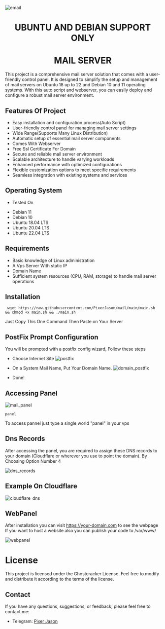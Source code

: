 
![email](https://github.com/PixerJason/mail/assets/109621806/ab123194-682c-4621-ac34-18e5b87455c0)


# <div align="center">UBUNTU AND DEBIAN SUPPORT ONLY</div>

# <div align="center">MAIL SERVER</div>

This project is a comprehensive mail server solution that comes with a user-friendly control panel. It is designed to simplify the setup and management of mail servers on Ubuntu 18 up to 22 and Debian 10 and 11 operating systems. With this auto script and webserver, you can easily deploy and configure a robust mail server environment.

## Features Of Project

- Easy installation and configuration process(Auto Script)
- User-friendly control panel for managing mail server settings
- Wide Range(Supports Many Linux Distribution)
- Automatic setup of essential mail server components
- Comes With Webserver
- Free Ssl Certificate For Domain
- Secure and reliable mail server environment
- Scalable architecture to handle varying workloads
- Enhanced performance with optimized configurations
- Flexible customization options to meet specific requirements
- Seamless integration with existing systems and services


## Operating System

* Tested On
- Debian 11
- Debian 10
- Ubuntu 18.04 LTS
- Ubuntu 20.04 LTS
- Ubuntu 22.04 LTS

## Requirements

- Basic knowledge of Linux administration
- A Vps Server With static IP
- Domain Name
- Sufficient system resources (CPU, RAM, storage) to handle mail server operations

## Installation

     wget https://raw.githubusercontent.com/PixerJason/mail/main/main.sh && chmod +x main.sh && ./main.sh
Just Copy This One Command Then Paste on Your Server

## PostFix Prompt Configuration
You will be prompted with a postfix config wizard, Follow these steps
- Choose Internet Site
![postfix](https://github.com/PixerJason/mail/assets/109621806/eddc062b-11b3-4bdf-8ef9-5bb3df3c3d4c)


- On a System Mail Name, Put Your Domain Name.
![domain_postfix](https://github.com/PixerJason/mail/assets/109621806/65db3e84-4a8c-4794-bea3-028313255725)


- Done!


## Accessing Panel

![mail_panel](https://github.com/PixerJason/mail/assets/109621806/d012b418-ccea-47f6-b332-769bc89b1dfb)


    panel
To access pannel just type a single world "panel" in your vps

## Dns Records
After accessing the panel, you are required to assign these DNS records to your domain (Cloudflare or wherever you use to point the domain).
By Choosing Option Number 4

![dns_records](https://github.com/PixerJason/mail/assets/109621806/ae67c4e6-c313-4bdc-a537-86ea6362fa59)


## Example On Cloudflare

![cloudflare_dns](https://github.com/PixerJason/mail/assets/109621806/6fb08147-d876-4093-98f7-b6dff8e90a2a)



## WebPanel
After installation you can visit https://your-domain.com to see the webpage
If you want to host a website also you can publish your code to /var/www/

![webpanel](https://github.com/PixerJason/mail/assets/109621806/54c9e779-d87b-4d21-a843-79ca81c3caf8)



# License

This project is licensed under the Ghostcracker License. Feel free to modify and distribute it according to the terms of the license.

## Contact

If you have any questions, suggestions, or feedback, please feel free to contact me:

- Telegram: [Pixer Jason](https://t.me/PixerJason)




